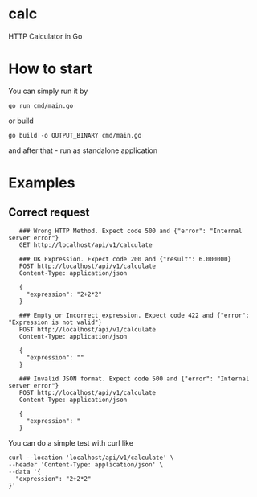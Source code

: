 # calc
HTTP Calculator in Go

# How to start
You can simply run it by
```
go run cmd/main.go
```
or build
```
go build -o OUTPUT_BINARY cmd/main.go
```
and after that - run as standalone application

# Examples
## Correct request
```http
   ### Wrong HTTP Method. Expect code 500 and {"error": "Internal server error"}
   GET http://localhost/api/v1/calculate

   ### OK Expression. Expect code 200 and {"result": 6.000000}
   POST http://localhost/api/v1/calculate
   Content-Type: application/json

   {
     "expression": "2+2*2"
   }

   ### Empty or Incorrect expression. Expect code 422 and {"error": "Expression is not valid"}
   POST http://localhost/api/v1/calculate
   Content-Type: application/json

   {
     "expression": ""
   }

   ### Invalid JSON format. Expect code 500 and {"error": "Internal server error"}
   POST http://localhost/api/v1/calculate
   Content-Type: application/json

   {
     "expression": "
   }
```

You can do a simple test with curl like
```
curl --location 'localhost/api/v1/calculate' \
--header 'Content-Type: application/json' \
--data '{
  "expression": "2+2*2"
}'
```